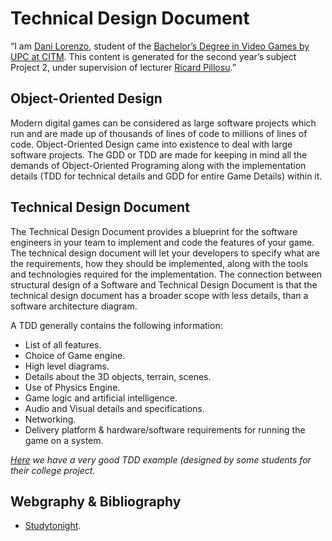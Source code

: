 # Technical Design Document
“I am [Dani Lorenzo](https://www.linkedin.com/in/daniel-lorenzo-laguno-a2ab35180/), student of the [Bachelor’s Degree in Video Games by UPC at CITM](https://www.citm.upc.edu/ing/estudis/graus-videojocs/). This content is generated for the second year’s
subject Project 2, under supervision of lecturer
[Ricard Pillosu](https://es.linkedin.com/in/ricardpillosu).”

## Object-Oriented Design
Modern digital games can be considered as large software projects which run and are made up of thousands of lines of code to millions of lines of code. Object-Oriented Design came into existence to deal with large software projects. The GDD or TDD are made for keeping in mind all the demands of Object-Oriented Programing along with the implementation details (TDD for technical details and GDD for entire Game Details) within it.

## Technical Design Document
The Technical Design Document provides a blueprint for the software engineers in your team to implement and code the features of your game. The technical design document will let your developers to specify what are the requirements, how they should be implemented, along with the tools and technologies required for the implementation. The connection between structural design of a Software and Technical Design Document is that the technical design document has a broader scope with less details, than a software architecture diagram.

A TDD generally contains the following information:

* List of all features.
* Choice of Game engine.
* High level diagrams.
* Details about the 3D objects, terrain, scenes.
* Use of Physics Engine.
* Game logic and artificial intelligence.
* Audio and Visual details and specifications.
* Networking.
* Delivery platform & hardware/software requirements for running the game on a system.

*[Here](https://computergamesmmu.files.wordpress.com/2012/10/technical-design-document-final.pdf) we have a very good TDD example (designed by some students for their college project.*

## Webgraphy & Bibliography
* [Studytonight](https://www.studytonight.com/3d-game-engineering-with-unity/tdd-and-gdd).
